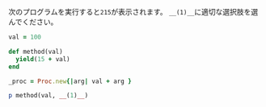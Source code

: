 次のプログラムを実行すると`215`が表示されます。
`__(1)__`に適切な選択肢を選んでください。

```ruby
val = 100

def method(val)
  yield(15 + val)
end

_proc = Proc.new{|arg| val + arg }

p method(val, __(1)__)
```
